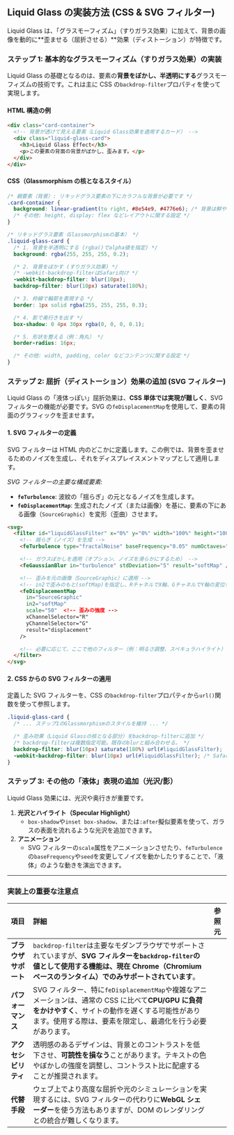 ## Liquid Glass の実装方法 (CSS & SVG フィルター)

Liquid Glass は、「グラスモーフィズム」（すりガラス効果）に加えて、背景の画像を動的に**歪ませる（屈折させる）**効果（ディストーション）が特徴です。

### ステップ 1: 基本的なグラスモーフィズム（すりガラス効果）の実装

Liquid Glass の基礎となるのは、要素の**背景をぼかし、半透明にする**グラスモーフィズムの技術です。これは主に CSS の`backdrop-filter`プロパティを使って実現します。

#### HTML 構造の例

```html
<div class="card-container">
  <!-- 背景が透けて見える要素（Liquid Glass効果を適用するカード） -->
  <div class="liquid-glass-card">
    <h3>Liquid Glass Effect</h3>
    <p>この要素の背面の背景がぼかし、歪みます。</p>
  </div>
</div>
```

#### CSS（Glassmorphism の核となるスタイル）

```css
/* 親要素（背景）: リキッドグラス要素の下にカラフルな背景が必要です */
.card-container {
  background: linear-gradient(to right, #8e54e9, #4776e6); /* 背景は鮮やかに */
  /* その他: height, display: flex などレイアウトに関する設定 */
}

/* リキッドグラス要素（Glassmorphismの基本） */
.liquid-glass-card {
  /* 1. 背景を半透明にする (rgba()でalpha値を指定) */
  background: rgba(255, 255, 255, 0.2);

  /* 2. 背景をぼかす (すりガラス効果) */
  /* -webkit-backdrop-filterはSafari向け */
  -webkit-backdrop-filter: blur(10px);
  backdrop-filter: blur(10px) saturate(180%);

  /* 3. 枠線で輪郭を表現する */
  border: 1px solid rgba(255, 255, 255, 0.3);

  /* 4. 影で奥行きを出す */
  box-shadow: 0 4px 30px rgba(0, 0, 0, 0.1);

  /* 5. 形状を整える（例：角丸） */
  border-radius: 16px;

  /* その他: width, padding, color などコンテンツに関する設定 */
}
```

### ステップ 2: 屈折（ディストーション）効果の追加 (SVG フィルター)

Liquid Glass の「液体っぽい」屈折効果は、**CSS 単体では実現が難しく**、SVG フィルターの機能が必要です。SVG の`feDisplacementMap`を使用して、要素の背面のグラフィックを歪ませます。

#### 1. SVG フィルターの定義

SVG フィルターは HTML 内のどこかに定義します。この例では、背景を歪ませるためのノイズを生成し、それをディスプレイスメントマップとして適用します。

_SVG フィルターの主要な構成要素_:

- **`feTurbulence`**: 波紋の「揺らぎ」の元となるノイズを生成します。
- **`feDisplacementMap`**: 生成されたノイズ（または画像）を基に、要素の下にある画像（`SourceGraphic`）を変形（歪曲）させます。

```html
<svg>
  <filter id="liquidGlassFilter" x="0%" y="0%" width="100%" height="100%">
    <!-- 揺らぎ（ノイズ）を生成 -->
    <feTurbulence type="fractalNoise" baseFrequency="0.05" numOctaves="3" result="turbulence" />

    <!-- ガウスぼかしを適用（オプション、ノイズを滑らかにするため） -->
    <feGaussianBlur in="turbulence" stdDeviation="5" result="softMap" />

    <!-- 歪みを元の画像（SourceGraphic）に適用 -->
    <!-- in2で歪みのもと(softMap)を指定し、RチャネルでX軸、GチャネルでY軸の変位を制御 -->
    <feDisplacementMap
      in="SourceGraphic"
      in2="softMap"
      scale="50"  <!-- 歪みの強度 -->
      xChannelSelector="R"
      yChannelSelector="G"
      result="displacement"
    />

    <!-- 必要に応じて、ここで他のフィルター（例：明るさ調整、スペキュラハイライト）を組み合わせる -->
  </filter>
</svg>
```

#### 2. CSS からの SVG フィルターの適用

定義した SVG フィルターを、CSS の`backdrop-filter`プロパティから`url()`関数を使って参照します。

```css
.liquid-glass-card {
  /* ... ステップ1のGlassmorphismのスタイルを維持 ... */

  /* 歪み効果（Liquid Glassの核となる部分）をbackdrop-filterに追加 */
  /* backdrop-filterは複数指定可能。既存のblurと組み合わせる。 */
  backdrop-filter: blur(10px) saturate(180%) url(#liquidGlassFilter);
  -webkit-backdrop-filter: blur(10px) url(#liquidGlassFilter); /* Safari対応のプレフィックス */
}
```

### ステップ 3: その他の「液体」表現の追加（光沢/影）

Liquid Glass 効果には、光沢や奥行きが重要です。

1.  **光沢とハイライト（Specular Highlight）**
    - `box-shadow`や`inset box-shadow`、または`:after`擬似要素を使って、ガラスの表面を流れるような光沢を追加できます。
2.  **アニメーション**
    - SVG フィルターの`scale`属性をアニメーションさせたり、`feTurbulence`の`baseFrequency`や`seed`を変更してノイズを動かしたりすることで、「液体」のような動きを演出できます。

---

### 実装上の重要な注意点

| 項目                 | 詳細                                                                                                                                                                                                                 | 参照元 |
| :------------------- | :------------------------------------------------------------------------------------------------------------------------------------------------------------------------------------------------------------------- | :----- |
| **ブラウザサポート** | `backdrop-filter`は主要なモダンブラウザでサポートされていますが、**SVG フィルターを`backdrop-filter`の値として使用する機能は、現在 Chrome（Chromium ベースのランタイム）でのみサポートされています**。               |        |
| **パフォーマンス**   | SVG フィルター、特に`feDisplacementMap`や複雑なアニメーションは、通常の CSS に比べて**CPU/GPU に負荷をかけやすく**、サイトの動作を遅くする可能性があります。使用する際は、要素を限定し、最適化を行う必要があります。 |        |
| **アクセシビリティ** | 透明感のあるデザインは、背景とのコントラストを低下させ、**可読性を損なう**ことがあります。テキストの色やぼかしの強度を調整し、コントラスト比に配慮することが推奨されます。                                           |        |
| **代替手段**         | ウェブ上でより高度な屈折や光のシミュレーションを実現するには、SVG フィルターの代わりに**WebGL シェーダー**を使う方法もありますが、DOM のレンダリングとの統合が難しくなります。                                       |        |
